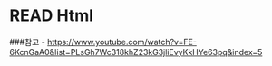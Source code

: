 # READ Html

###참고 - https://www.youtube.com/watch?v=FE-6KcnGaA0&list=PLsGh7Wc318khZ23kG3jliEvyKkHYe63pq&index=5